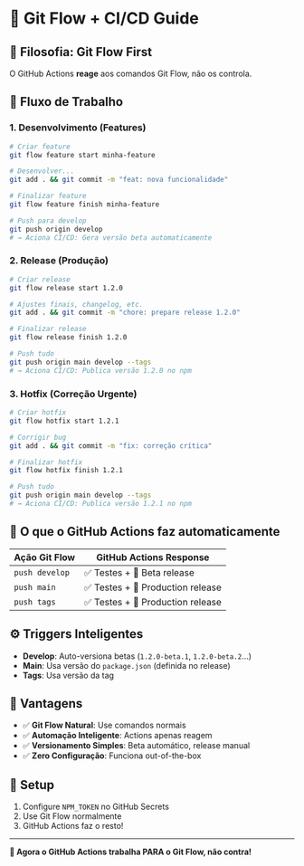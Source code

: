 # 🌊 Git Flow + CI/CD Guide

## 🎯 **Filosofia: Git Flow First**

O GitHub Actions **reage** aos comandos Git Flow, não os controla.

## 🚀 **Fluxo de Trabalho**

### **1. Desenvolvimento (Features)**
```bash
# Criar feature
git flow feature start minha-feature

# Desenvolver...
git add . && git commit -m "feat: nova funcionalidade"

# Finalizar feature
git flow feature finish minha-feature

# Push para develop
git push origin develop
# → Aciona CI/CD: Gera versão beta automaticamente
```

### **2. Release (Produção)**
```bash
# Criar release
git flow release start 1.2.0

# Ajustes finais, changelog, etc.
git add . && git commit -m "chore: prepare release 1.2.0"

# Finalizar release
git flow release finish 1.2.0

# Push tudo
git push origin main develop --tags
# → Aciona CI/CD: Publica versão 1.2.0 no npm
```

### **3. Hotfix (Correção Urgente)**
```bash
# Criar hotfix
git flow hotfix start 1.2.1

# Corrigir bug
git add . && git commit -m "fix: correção crítica"

# Finalizar hotfix
git flow hotfix finish 1.2.1

# Push tudo
git push origin main develop --tags
# → Aciona CI/CD: Publica versão 1.2.1 no npm
```

## 🤖 **O que o GitHub Actions faz automaticamente**

| Ação Git Flow | GitHub Actions Response |
|---------------|------------------------|
| `push develop` | ✅ Testes + 🧪 Beta release |
| `push main` | ✅ Testes + 🚀 Production release |
| `push tags` | ✅ Testes + 🚀 Production release |

## ⚙️ **Triggers Inteligentes**

- **Develop**: Auto-versiona betas (`1.2.0-beta.1`, `1.2.0-beta.2`...)
- **Main**: Usa versão do `package.json` (definida no release)
- **Tags**: Usa versão da tag

## 🎯 **Vantagens**

- ✅ **Git Flow Natural**: Use comandos normais
- ✅ **Automação Inteligente**: Actions apenas reagem
- ✅ **Versionamento Simples**: Beta automático, release manual
- ✅ **Zero Configuração**: Funciona out-of-the-box

## 🔧 **Setup**

1. Configure `NPM_TOKEN` no GitHub Secrets
2. Use Git Flow normalmente
3. GitHub Actions faz o resto!

---

**🎉 Agora o GitHub Actions trabalha PARA o Git Flow, não contra!**